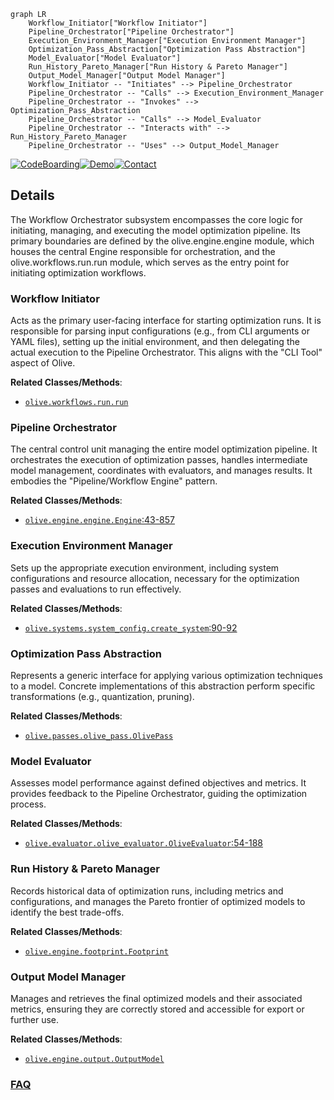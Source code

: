 ```mermaid
graph LR
    Workflow_Initiator["Workflow Initiator"]
    Pipeline_Orchestrator["Pipeline Orchestrator"]
    Execution_Environment_Manager["Execution Environment Manager"]
    Optimization_Pass_Abstraction["Optimization Pass Abstraction"]
    Model_Evaluator["Model Evaluator"]
    Run_History_Pareto_Manager["Run History & Pareto Manager"]
    Output_Model_Manager["Output Model Manager"]
    Workflow_Initiator -- "Initiates" --> Pipeline_Orchestrator
    Pipeline_Orchestrator -- "Calls" --> Execution_Environment_Manager
    Pipeline_Orchestrator -- "Invokes" --> Optimization_Pass_Abstraction
    Pipeline_Orchestrator -- "Calls" --> Model_Evaluator
    Pipeline_Orchestrator -- "Interacts with" --> Run_History_Pareto_Manager
    Pipeline_Orchestrator -- "Uses" --> Output_Model_Manager
```

[![CodeBoarding](https://img.shields.io/badge/Generated%20by-CodeBoarding-9cf?style=flat-square)](https://github.com/CodeBoarding/GeneratedOnBoardings)[![Demo](https://img.shields.io/badge/Try%20our-Demo-blue?style=flat-square)](https://www.codeboarding.org/demo)[![Contact](https://img.shields.io/badge/Contact%20us%20-%20contact@codeboarding.org-lightgrey?style=flat-square)](mailto:contact@codeboarding.org)

## Details

The Workflow Orchestrator subsystem encompasses the core logic for initiating, managing, and executing the model optimization pipeline. Its primary boundaries are defined by the olive.engine.engine module, which houses the central Engine responsible for orchestration, and the olive.workflows.run.run module, which serves as the entry point for initiating optimization workflows.

### Workflow Initiator
Acts as the primary user-facing interface for starting optimization runs. It is responsible for parsing input configurations (e.g., from CLI arguments or YAML files), setting up the initial environment, and then delegating the actual execution to the Pipeline Orchestrator. This aligns with the "CLI Tool" aspect of Olive.


**Related Classes/Methods**:

- <a href="https://github.com/microsoft/Olive/blob/main/olive/workflows/run/run.py" target="_blank" rel="noopener noreferrer">`olive.workflows.run.run`</a>


### Pipeline Orchestrator
The central control unit managing the entire model optimization pipeline. It orchestrates the execution of optimization passes, handles intermediate model management, coordinates with evaluators, and manages results. It embodies the "Pipeline/Workflow Engine" pattern.


**Related Classes/Methods**:

- <a href="https://github.com/microsoft/Olive/blob/main/olive/engine/engine.py#L43-L857" target="_blank" rel="noopener noreferrer">`olive.engine.engine.Engine`:43-857</a>


### Execution Environment Manager
Sets up the appropriate execution environment, including system configurations and resource allocation, necessary for the optimization passes and evaluations to run effectively.


**Related Classes/Methods**:

- <a href="https://github.com/microsoft/Olive/blob/main/olive/systems/system_config.py#L90-L92" target="_blank" rel="noopener noreferrer">`olive.systems.system_config.create_system`:90-92</a>


### Optimization Pass Abstraction
Represents a generic interface for applying various optimization techniques to a model. Concrete implementations of this abstraction perform specific transformations (e.g., quantization, pruning).


**Related Classes/Methods**:

- <a href="https://github.com/microsoft/Olive/blob/main/olive/passes/olive_pass.py" target="_blank" rel="noopener noreferrer">`olive.passes.olive_pass.OlivePass`</a>


### Model Evaluator
Assesses model performance against defined objectives and metrics. It provides feedback to the Pipeline Orchestrator, guiding the optimization process.


**Related Classes/Methods**:

- <a href="https://github.com/microsoft/Olive/blob/main/olive/evaluator/olive_evaluator.py#L54-L188" target="_blank" rel="noopener noreferrer">`olive.evaluator.olive_evaluator.OliveEvaluator`:54-188</a>


### Run History & Pareto Manager
Records historical data of optimization runs, including metrics and configurations, and manages the Pareto frontier of optimized models to identify the best trade-offs.


**Related Classes/Methods**:

- <a href="https://github.com/microsoft/Olive/blob/main/olive/engine/footprint.py" target="_blank" rel="noopener noreferrer">`olive.engine.footprint.Footprint`</a>


### Output Model Manager
Manages and retrieves the final optimized models and their associated metrics, ensuring they are correctly stored and accessible for export or further use.


**Related Classes/Methods**:

- <a href="https://github.com/microsoft/Olive/blob/main/olive/engine/output.py" target="_blank" rel="noopener noreferrer">`olive.engine.output.OutputModel`</a>




### [FAQ](https://github.com/CodeBoarding/GeneratedOnBoardings/tree/main?tab=readme-ov-file#faq)